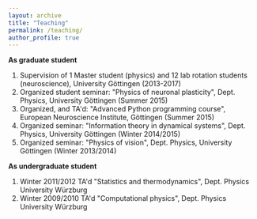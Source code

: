 ```yaml
---
layout: archive
title: "Teaching"
permalink: /teaching/
author_profile: true
---
```


**As graduate student**

1. Supervision of 1 Master student (physics) and 12 lab rotation students (neuroscience), University Göttingen (2013-2017)
2. Organized student seminar: "Physics of neuronal plasticity", Dept. Physics, University Göttingen (Summer 2015)
3. Organized, and TA'd: "Advanced Python programming course", European Neuroscience Institute, Göttingen (Summer 2015)
4. Organized seminar: "Information theory in dynamical systems", Dept. Physics, University Göttingen (Winter 2014/2015)
5. Organized seminar: "Physics of vision", Dept. Physics, University Göttingen (Winter 2013/2014)

**As undergraduate student**

1. Winter 2011/2012  TA'd "Statistics and thermodynamics", Dept. Physics University Würzburg
2. Winter 2009/2010  TA'd "Computational physics", Dept. Physics University Würzburg
